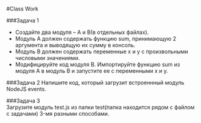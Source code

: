 #Class Work 

###Задача 1 
* Создайте два модуля – A и B(в отдельных файлах). 
* Модуль A должен содержать функцию sum, принимающую 2 аргумента и выводящую их сумму в консоль. 
* Модуль B должен содержать  переменные x и y с произвольными числовыми значениями. 
* Модифицируйте код модуля B. Импортируйте функцию sum из модуля A в модуль B и запустите ее с переменными x и y. 

###Задача 2 
Напишите код, который загрузит встроеннный модуль NodeJS events. 

###Задача 3  
Загрузите модуль test.js из папки test(папка находится рядом с файлом с задачами) 3-мя разными способами. 